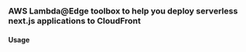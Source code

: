 ### AWS Lambda@Edge toolbox to help you deploy serverless next.js applications to CloudFront

#### Usage
